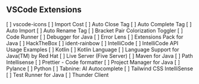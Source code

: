 ## VSCode Extensions
[ ] vscode-icons
[ ] Import Cost
[ ] Auto Close Tag
[ ] Auto Complete Tag
[ ] Auto Import
[ ] Auto Rename Tag
[ ] Bracket Pair Colorization Toggler
[ ] Code Runner
[ ] Debugger for Java
[ ] Error Lens
[ ] Extensions Pack for Java
[ ] HackTheBox
[ ] ident-rainbow
[ ] IntelliCode
[ ] IntelliCode API Usage Examples
[ ] Kotlin
[ ] Kotlin Language
[ ] Language Support for Java(TM) by Red Hat
[ ] Live Server (Five Server)
[ ] Maven for Java
[ ] Path Intellisense
[ ] Prettier - Code formatter
[ ] Project Manager for Java
[ ] Pylance
[ ] Python
[ ] Tabnine: AI Autocomplete
[ ] Tailwind CSS IntelliSense
[ ] Test Runner for Java
[ ] Thunder Client
